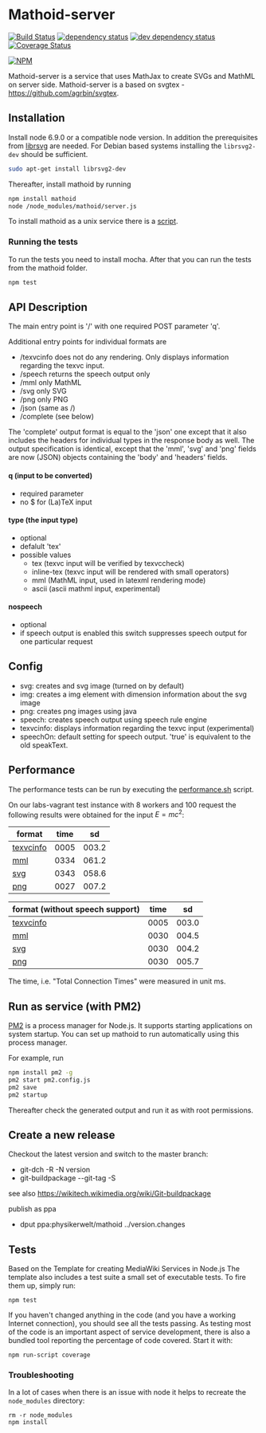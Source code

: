 # Mathoid-server

[![Build Status][1]][2] [![dependency status][3]][4] [![dev dependency status][5]][6] [![Coverage Status][7]][8]

[![NPM](https://nodei.co/npm/mathoid.png)](https://nodei.co/npm/mathoid/)

Mathoid-server is a service that uses MathJax to create SVGs and MathML on server side.
Mathoid-server is a based on svgtex - https://github.com/agrbin/svgtex.



## Installation
Install node 6.9.0 or a compatible node version.
In addition the prerequisites from [librsvg](https://www.npmjs.com/package/librsvg#installation) are needed.
For Debian based systems installing the `librsvg2-dev` should be sufficient.
```bash
sudo apt-get install librsvg2-dev
```
Thereafter, install mathoid by running
```bash
npm install mathoid
node /node_modules/mathoid/server.js
```
To install mathoid as a unix service there is a [script](scripts/gen-init-scripts.rb).

### Running the tests
To run the tests you need to install mocha.
After that you can run the tests from the mathoid folder.
```bash
npm test
```

## API Description

The main entry point is '/' with one required POST parameter 'q'.

Additional entry points for individual formats are
* /texvcinfo does not do any rendering. Only displays information regarding the texvc input.
* /speech returns the speech output only
* /mml only MathML
* /svg only SVG
* /png only PNG
* /json (same as /)
* /complete (see below)

The 'complete' output format is equal to the 'json' one except that it also
includes the headers for individual types in the response body as well. The
output specification is identical, except that the 'mml', 'svg' and 'png' fields
are now (JSON) objects containing the 'body' and 'headers' fields.

#### q (input to be converted)

* required parameter
* no $ for (La)TeX input

#### type (the input type)
* optional
* defalult 'tex'
* possible values
  * tex (texvc input will be verified by texvccheck)
  * inline-tex (texvc input will be rendered with small operators)
  * mml (MathML input, used in latexml rendering mode)
  * ascii (ascii mathml input, experimental)

#### nospeech
* optional
* if speech output is enabled this switch suppresses speech output for one particular request

## Config
* svg: creates and svg image (turned on by default)
* img: creates a img element with dimension information about the svg image
* png: creates png images using java
* speech: creates speech output using speech rule engine
* texvcinfo: displays information regarding the texvc input (experimental)
* speechOn: default setting for speech output. 'true' is equivalent to the old speakText.

## Performance
The performance tests can be run by executing the [performance.sh](scripts/performance.sh) script.

On our labs-vagrant test instance with 8 workers and 100 request the following results were obtained
for the input $E = m c^2$:

|format                                      |time|    sd|
|--------------------------------------------|----|------|
| [texvcinfo](doc/test_results/performance_texvcinfo.txt) |0005|003.2|
| [mml](doc/test_results/performance_mml.txt)             |0334|061.2|
| [svg](doc/test_results/performance_svg.txt)             |0343|058.6|
| [png](doc/test_results/performance_png.txt)             |0027|007.2|

|format (without speech support)               |time|    sd|
|----------------------------------------------|----|------|
| [texvcinfo](doc/test_results/ns/performance_texvcinfo.txt) |0005|003.0|
| [mml](doc/test_results/ns/performance_mml.txt)             |0030|004.5|
| [svg](doc/test_results/ns/performance_svg.txt)             |0030|004.2|
| [png](doc/test_results/ns/performance_png.txt)             |0030|005.7|
The time, i.e. "Total Connection Times" were measured in unit ms.

## Run as service (with PM2)

[PM2](http://pm2.keymetrics.io/) is a process manager for Node.js. It supports starting applications
on system startup. You can set up mathoid to run automatically using this process manager.

For example, run
```bash
npm install pm2 -g
pm2 start pm2.config.js
pm2 save
pm2 startup
```
Thereafter check the generated output and run it as with root permissions.

## Create a new release

Checkout the latest version and switch to the master branch:
* git-dch -R -N version
* git-buildpackage --git-tag -S

see also https://wikitech.wikimedia.org/wiki/Git-buildpackage

publish as ppa
* dput ppa:physikerwelt/mathoid ../version.changes

## Tests
Based on the Template for creating MediaWiki Services in Node.js
The template also includes a test suite a small set of executable tests. To fire
them up, simply run:

```
npm test
```

If you haven't changed anything in the code (and you have a working Internet
connection), you should see all the tests passing. As testing most of the code
is an important aspect of service development, there is also a bundled tool
reporting the percentage of code covered. Start it with:

```
npm run-script coverage
```

### Troubleshooting

In a lot of cases when there is an issue with node it helps to recreate the
`node_modules` directory:

```
rm -r node_modules
npm install
```

[1]: https://travis-ci.org/physikerwelt/mathoid-server.svg
[2]: https://travis-ci.org/physikerwelt/mathoid-server
[3]: https://david-dm.org/physikerwelt/mathoid-server.svg
[4]: https://david-dm.org/physikerwelt/mathoid-server
[5]: https://david-dm.org/physikerwelt/mathoid-server/dev-status.svg
[6]: https://david-dm.org/physikerwelt/mathoid-server#info=devDependencies
[7]: https://img.shields.io/coveralls/physikerwelt/mathoid-server.svg
[8]: https://coveralls.io/r/physikerwelt/mathoid-server
